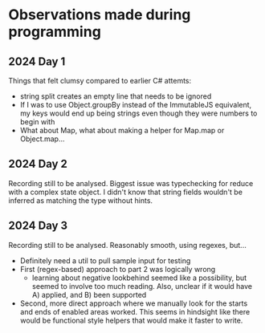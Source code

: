 # Observations made during programming

## 2024 Day 1

Things that felt clumsy compared to earlier C# attemts:

- string split creates an empty line that needs to be ignored
- If I was to use Object.groupBy instead of the ImmutableJS equivalent, my keys
  would end up being strings even though they were numbers to begin with
- What about Map, what about making a helper for Map.map or Object.map...

## 2024 Day 2

Recording still to be analysed. Biggest issue was typechecking for reduce with a
complex state object. I didn't know that string fields wouldn't be inferred as
matching the type without hints.

## 2024 Day 3

Recording still to be analysed. Reasonably smooth, using regexes, but...

- Definitely need a util to pull sample input for testing
- First (regex-based) approach to part 2 was logically wrong
  - learning about negative lookbehind seemed like a possibility, but seemed to
    involve too much reading. Also, unclear if it would have A) applied, and B)
    been supported
- Second, more direct approach where we manually look for the starts and ends of
  enabled areas worked. This seems in hindsight like there would be functional
  style helpers that would make it faster to write.
